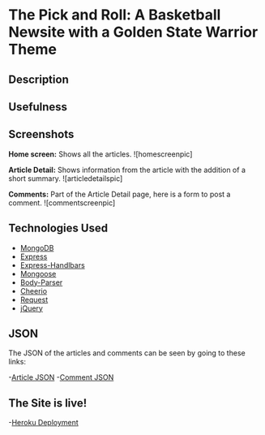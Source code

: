 # The Pick and Roll: A Basketball Newsite with a Golden State Warrior Theme

## Description



## Usefulness


## Screenshots
**Home screen:** Shows all the articles.
![homescreenpic]

**Article Detail:** Shows information from the article with the addition of a short summary.
![articledetailspic]

**Comments:** Part of the Article Detail page, here is a form to post a comment.
![commentscreenpic]


## Technologies Used
- [MongoDB](https://www.mongodb.com/)
- [Express](https://expressjs.com/)
- [Express-Handlbars](https://github.com/ericf/express-handlebars)
- [Mongoose](https://mongoosejs.com/)
- [Body-Parser](https://www.npmjs.com/package/body-parser)
- [Cheerio](https://github.com/cheeriojs/cheerio)
- [Request](https://github.com/request/request)
- [jQuery](https://jquery.com/)


## JSON
The JSON of the articles and comments can be seen by going to these links:

-[Article JSON](https://ancient-bastion-22425.herokuapp.com/json-article)
-[Comment JSON](https://ancient-bastion-22425.herokuapp.com/json-comment)

## The Site is live!
-[Heroku Deployment](https://ancient-bastion-22425.herokuapp.com)
